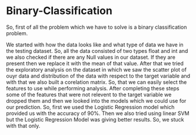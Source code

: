 # Binary-Classification
So, first of all the problem which we have to solve is a binary classification problem.

We started with how the data looks like and what type of data we have in the testing dataset. So, all the data consisted of two types float and int and we also checked if there are any Null values in our dataset. If they are present then we replace it with the mean of that value.
After that we tried the exploratory analysis on the dataset in which we saw the scatter plot of ouyr data and distribution of the data with respect to the target variable and with that we also built a corelation matrix. So, that we can easily select the features to use while performing analysis.
After completing these steps some of the features that were not relevent to the target variable we dropped them and then we looked into the models which we could use for our prediction. So, first we used the Logistic Regression model which provided us with the accuracy of 90%. Then we also tried using linear SVM but the Logistic Regression Model was giving better results. So, we stuck with that only.
